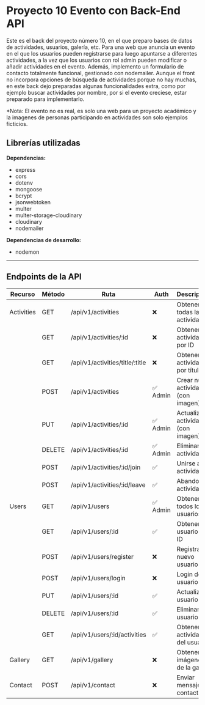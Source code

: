# Proyecto 10 Evento con Back-End API

Este es el back del proyecto número 10, en el que preparo bases de datos de actividades, usuarios, galería, etc. Para una web que 
anuncia un evento en el que los usuarios pueden registrarse para luego apuntarse a diferentes actividades, a la vez que los usuarios
con rol admin pueden modificar o añadir actividades en el evento.
Además, implemento un formulario de contacto totalmente funcional, gestionado con nodemailer.
Aunque el front no incorpora opciones de búsqueda de actividades porque no hay muchas, en este back dejo preparadas algunas funcionalidades
extra, como por ejemplo buscar actividades por nombre, por si el evento creciese, estar preparado para implementarlo.

*Nota: El evento no es real, es solo una web para un proyecto académico y la imagenes de personas participando en actividades son solo ejemplos ficticios.

## Librerías utilizadas

**Dependencias:**

- express
- cors
- dotenv
- mongoose
- bcrypt
- jsonwebtoken
- multer
- multer-storage-cloudinary
- cloudinary
- nodemailer

**Dependencias de desarrollo:**

- nodemon

---

## Endpoints de la API

| Recurso     | Método | Ruta                          | Auth   | Descripción                        |
|------------|--------|-------------------------------|--------|-----------------------------------|
| Activities | GET    | /api/v1/activities            | ❌     | Obtener todas las actividades     |
|            | GET    | /api/v1/activities/:id        | ❌     | Obtener actividad por ID          |
|            | GET    | /api/v1/activities/title/:title | ❌  | Obtener actividades por título    |
|            | POST   | /api/v1/activities            | ✅ Admin | Crear nueva actividad (con imagen) |
|            | PUT    | /api/v1/activities/:id        | ✅ Admin | Actualizar actividad (con imagen) |
|            | DELETE | /api/v1/activities/:id        | ✅ Admin | Eliminar actividad               |
|            | POST   | /api/v1/activities/:id/join   | ✅     | Unirse a actividad                |
|            | POST   | /api/v1/activities/:id/leave  | ✅     | Abandonar actividad               |
| Users      | GET    | /api/v1/users                 | ✅ Admin | Obtener todos los usuarios       |
|            | GET    | /api/v1/users/:id             | ✅     | Obtener usuario por ID           |
|            | POST   | /api/v1/users/register        | ❌     | Registrar nuevo usuario          |
|            | POST   | /api/v1/users/login           | ❌     | Login de usuario                 |
|            | PUT    | /api/v1/users/:id             | ✅     | Actualizar usuario               |
|            | DELETE | /api/v1/users/:id             | ✅     | Eliminar usuario                 |
|            | GET    | /api/v1/users/:id/activities  | ✅     | Obtener actividades del usuario  |
| Gallery    | GET    | /api/v1/gallery               | ❌     | Obtener imágenes de la galería   |
| Contact    | POST   | /api/v1/contact               | ❌     | Enviar mensaje de contacto       |
